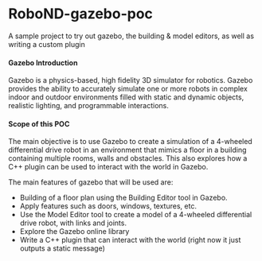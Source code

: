 # RoboND-gazebo-poc
A sample project to try out gazebo, the building &amp; model editors, as well as writing a custom plugin

#### Gazebo Introduction
Gazebo is a physics-based, high fidelity 3D simulator for robotics. Gazebo provides the ability to accurately simulate one or more robots in complex indoor and outdoor environments filled with static and dynamic objects, realistic lighting, and programmable interactions.

#### Scope of this POC

The main objective is to use Gazebo to create a simulation of a 4-wheeled differential drive robot in an environment that mimics a floor in a building containing multiple rooms, walls and obstacles. This also explores how a C++ plugin can be used to interact with the world in Gazebo.

The main features of gazebo that will be used are:

 - Building of a floor plan using the Building Editor tool in Gazebo.
 - Apply features such as doors, windows, textures, etc.
 - Use the Model Editor tool to create a model of a 4-wheeled differential drive robot, with links and joints.
 - Explore the Gazebo online library
 - Write a C++ plugin that can interact with the world (right now it just outputs a static message)

